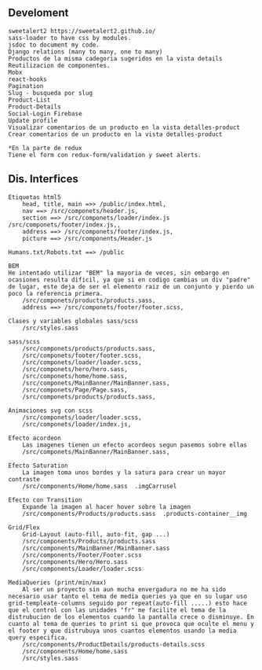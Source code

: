 

## Develoment
    sweetalert2 https://sweetalert2.github.io/
    sass-loader to have css by modules.
    jsdoc to document my code.
    Django relations (many to many, one to many) 
    Productos de la misma cadegoria sugeridos en la vista details
    Reutilizacion de componentes.
    Mobx
    react-hooks 
    Pagination
    Slug - busqueda por slug 
    Product-List
    Product-Details
    Social-Login Firebase
    Update profile
    Visualizar comentarios de un producto en la vista detalles-product
    Crear comentarios de un producto en la vista detalles-product

    *En la parte de redux
    Tiene el form con redux-form/validation y sweet alerts.



## Dis. Interfices
    
    Etiquetas html5 
        head, title, main =>> /public/index.html,
        nav ==> /src/componets/header.js, 
        section ==> /src/componets/loader/index.js   /src/componets/footer/index.js,,
        address ==> /src/componets/footer/index.js,
        picture ==> /src/components/Header.js
    
    Humans.txt/Robots.txt ==> /public

    BEM
    He intentado utilizar "BEM" la mayoria de veces, sin embargo en ocasiones resulta dificil, ya que si en codigo cambias un div "padre" de lugar, este deja de ser el elemento raiz de un conjunto y pierdo un poco la referencia primera.
        /src/componets/products/products.sass,
        address ==> /src/componets/footer/footer.scss,

    Clases y variables globales sass/scss
        /src/styles.sass

    sass/scss
        /src/componets/products/products.sass,
        /src/componets/footer/footer.scss,
        /src/componets/loader/loader.scss,
        /src/componets/hero/hero.sass,
        /src/componets/home/home.sass,
        /src/componets/MainBanner/MainBanner.sass,
        /src/componets/Page/Page.sass,
        /src/componets/products/products.sass,
    
    Animaciones svg con scss
        /src/componets/loader/loader.scss,
        /src/componets/loader/index.js,
        
    Efecto acordeon
        Las imagenes tienen un efecto acordeos segun pasemos sobre ellas
        /src/componets/MainBanner/MainBanner.sass,

    Efecto Saturation
        La imagen toma unos bordes y la satura para crear un mayor contraste 
        /src/components/Home/home.sass  .imgCarrusel

    Efecto con Transition
        Expande la imagen al hacer hover sobre la imagen
        /src/components/Products/products.sass  .products-container__img

    Grid/Flex
        Grid-Layout (auto-fill, auto-fit, gap ...)
        /src/components/Products/products.sass
        /src/components/MainBanner/MainBanner.sass
        /src/components/Footer/Footer.scss
        /src/components/Hero/Hero.sass
        /src/components/Loader/loader.scss
    
    MediaQueries (print/min/max)
        Al ser un proyecto sin aun mucha envergadura no me ha sido necesario usar tanto el tema de media queries ya que en su lugar uso grid-templeate-columns seguido por repeat(auto-fill .....) esto hace que el control con las unidades "fr" me facilite el tema de la distrubucion de los elementos cuando la pantalla crece o disminuye. En cuanto al tema de queries to print si que provoca que oculte el menu y el footer y que distrubuya unos cuantos elementos usando la media query especifica.
        /src/components/ProductDetails/products-details.scss
        /src/components/Home/home.sass
        /src/styles.sass
    


    

    

        

